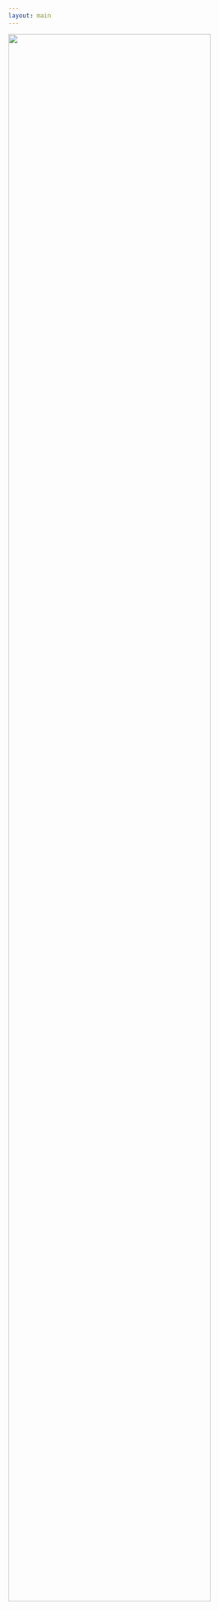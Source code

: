 ```yaml
---
layout: main
---
```


<a href="{{ site.baseurl }}/images/ideadevelopment.png">
  <img class="pretty" src="{{ site.baseurl }}/images/ideadevelopment.png" style="width: 90%;">
</a>